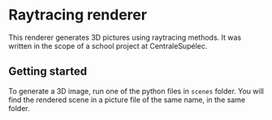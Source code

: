 # Raytracing renderer

This renderer generates 3D pictures using raytracing methods.
It was written in the scope of a school project at CentraleSupélec.

## Getting started

To generate a 3D image, run one of the python files in `scenes` folder.
You will find the rendered scene in a picture file of the same name, in the same folder.
